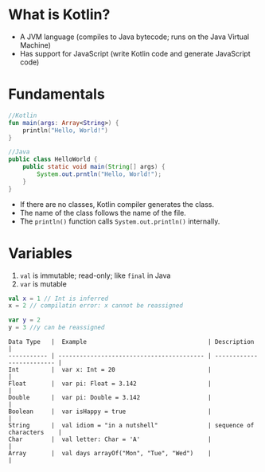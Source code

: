 # What is Kotlin?

- A JVM language (compiles to Java bytecode; runs on the Java Virtual Machine)
- Has support for JavaScript (write Kotlin code and generate JavaScript code)

# Fundamentals

```kotlin
//Kotlin
fun main(args: Array<String>) {
    println("Hello, World!")
}
```

```java
//Java
public class HelloWorld {
    public static void main(String[] args) {
        System.out.prntln("Hello, World!");
    }
}
```

- If there are no classes, Kotlin compiler generates the class.
- The name of the class follows the name of the file.
- The `println()` function calls `System.out.println()` internally.


# Variables

1. `val` is immutable; read-only; like `final` in Java
2. `var` is mutable

```kotlin
val x = 1 // Int is inferred
x = 2 // compilatin error: x cannot be reassigned

var y = 2
y = 3 //y can be reassigned
```

```
Data Type   |  Example                                  | Description               |
----------- | ----------------------------------------- | ------------------------- |
Int         |  var x: Int = 20                          |                           |
Float       |  var pi: Float = 3.142                    |                           |
Double      |  var pi: Double = 3.142                   |                           |
Boolean     |  var isHappy = true                       |                           |
String      |  val idiom = "in a nutshell"              | sequence of characters    |
Char        |  val letter: Char = 'A'                   |                           |
Array       |  val days arrayOf("Mon", "Tue", "Wed")    |                           |
```

